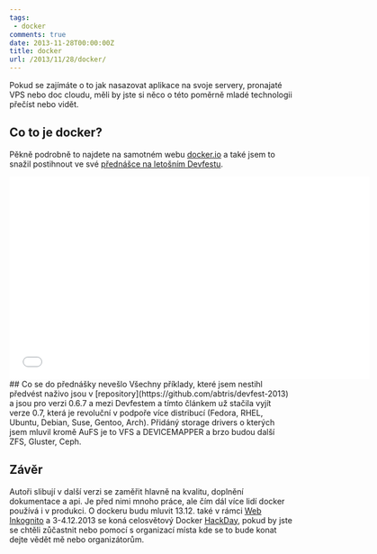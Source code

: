 ```yaml
---
tags:
 - docker
comments: true
date: 2013-11-28T00:00:00Z
title: docker
url: /2013/11/28/docker/
---
```


Pokud se zajímáte o to jak nasazovat aplikace na svoje servery, pronajaté VPS nebo doc cloudu, měli by jste si něco o této poměrně mladé technologii přečíst nebo vidět.
## Co to je docker?
Pěkně podrobně to najdete na samotném webu [docker.io](http://www.docker.io/the_whole_story/) a také jsem to snažil postihnout ve své [přednášce na letošním Devfestu](http://youtu.be/oZ86BoAUtSQ).

<iframe width="640" height="360" src="//www.youtube.com/embed/oZ86BoAUtSQ?rel=0" frameborder="0" allowfullscreen></iframe>
<!--more-->
## Co se do přednášky nevešlo
Všechny příklady, které jsem nestihl předvést naživo jsou v [repository](https://github.com/abtris/devfest-2013) a jsou pro verzi 0.6.7 a mezi Devfestem a tímto článkem už stačila vyjít verze 0.7, která je revoluční v podpoře více distribucí (Fedora, RHEL, Ubuntu, Debian, Suse, Gentoo, Arch). Přidáný storage drivers o kterých jsem mluvil kromě AuFS je to VFS a DEVICEMAPPER a brzo budou další ZFS, Gluster, Ceph. 

## Závěr 
Autoři slibují v další verzi se zaměřit hlavně na kvalitu, doplnění dokumentace a api. Je před nimi mnoho práce, ale čím dál více lidí docker používá i v produkci. O dockeru budu mluvit 13.12. také v rámci [Web Inkognito](http://webovky.vse.cz/web-inkognito) a 3-4.12.2013 se koná celosvětový Docker [HackDay](http://www.meetup.com/Docker-Prague-Czech-Republic/events/152779712/), pokud by jste se chtěli zůčastnit nebo pomocí s organizací místa kde se to bude konat dejte vědět mě nebo organizátorům.


